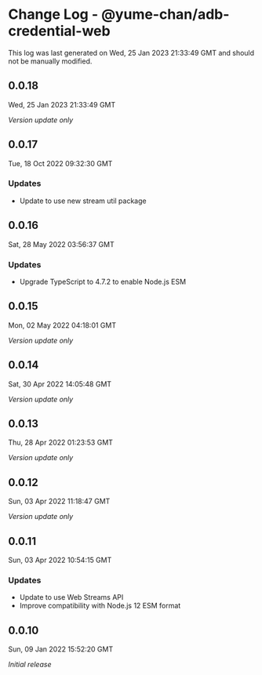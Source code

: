 # Change Log - @yume-chan/adb-credential-web

This log was last generated on Wed, 25 Jan 2023 21:33:49 GMT and should not be manually modified.

## 0.0.18
Wed, 25 Jan 2023 21:33:49 GMT

_Version update only_

## 0.0.17
Tue, 18 Oct 2022 09:32:30 GMT

### Updates

- Update to use new stream util package

## 0.0.16
Sat, 28 May 2022 03:56:37 GMT

### Updates

- Upgrade TypeScript to 4.7.2 to enable Node.js ESM

## 0.0.15
Mon, 02 May 2022 04:18:01 GMT

_Version update only_

## 0.0.14
Sat, 30 Apr 2022 14:05:48 GMT

_Version update only_

## 0.0.13
Thu, 28 Apr 2022 01:23:53 GMT

_Version update only_

## 0.0.12
Sun, 03 Apr 2022 11:18:47 GMT

_Version update only_

## 0.0.11
Sun, 03 Apr 2022 10:54:15 GMT

### Updates

- Update to use Web Streams API
- Improve compatibility with Node.js 12 ESM format

## 0.0.10
Sun, 09 Jan 2022 15:52:20 GMT

_Initial release_

